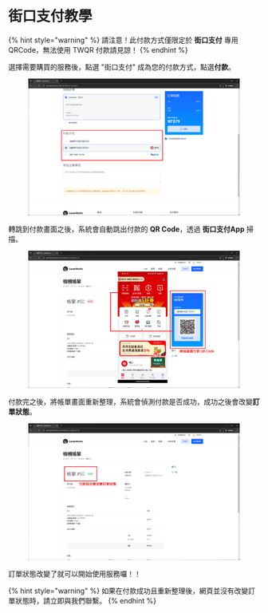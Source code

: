 # 街口支付教學

{% hint style="warning" %}
請注意！此付款方式僅限定於 **街口支付** 專用 QRCode，無法使用 TWQR 付款請見諒！
{% endhint %}

選擇需要購買的服務後，點選 "街口支付" 成為您的付款方式，點選**付款**。

<figure><img src="../../.gitbook/assets/付款教學-街口1.png" alt=""><figcaption></figcaption></figure>

轉跳到付款畫面之後，系統會自動跳出付款的 **QR Code**，透過 **街口支付App** 掃描。

<figure><img src="../../.gitbook/assets/付款教學-街口2 (1).png" alt=""><figcaption></figcaption></figure>

付款完之後，將帳單畫面重新整理，系統會偵測付款是否成功，成功之後會改變**訂單狀態**。

<figure><img src="../../.gitbook/assets/付款教學-街口4.png" alt=""><figcaption></figcaption></figure>

訂單狀態改變了就可以開始使用服務囉！！

{% hint style="warning" %}
如果在付款成功且重新整理後，網頁並沒有改變訂單狀態時，請立即與我們聯繫。
{% endhint %}
